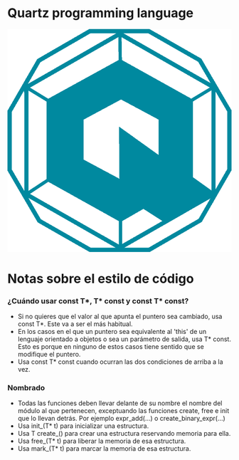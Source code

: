 # Quartz programming language

![](https://raw.githubusercontent.com/deltegui/quartz/refs/heads/master/logo/quartz.png "Quartz")

# Notas sobre el estilo de código

### ¿Cuándo usar const T*, T* const y const T* const?
- Si no quieres que el valor al que apunta el puntero sea cambiado, usa const T*. Este va a ser el más habitual.
- En los casos en el que un puntero sea equivalente al 'this' de un lenguaje orientado a objetos o sea un parámetro de salida, usa T* const. Esto es porque en ninguno de estos casos tiene sentido que se modifique el puntero.
- Usa const T* const cuando ocurran las dos condiciones de arriba a la vez.

### Nombrado

- Todas las funciones deben llevar delante de su nombre el nombre del módulo al que pertenecen, exceptuando las funciones create, free e init que lo llevan detrás.
  Por ejemplo expr_add(...) o create_binary_expr(...)
- Usa init_<module>(T* t) para inicializar una estructura.
- Usa T create_<module>() para crear una estructura reservando memoria para ella.
- Usa free_<module>(T* t) para liberar la memoria de esa estructura.
- Usa mark_<module>(T* t) para marcar la memoria de esa estructura.

